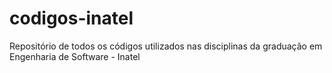 # codigos-inatel
Repositório de todos os códigos utilizados nas disciplinas da graduação em Engenharia de Software - Inatel
